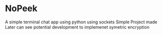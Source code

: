 # NoPeek
A simple terminal chat app using python using sockets
Simple Project made
Later can see potential development to implemenet symetric encryption
